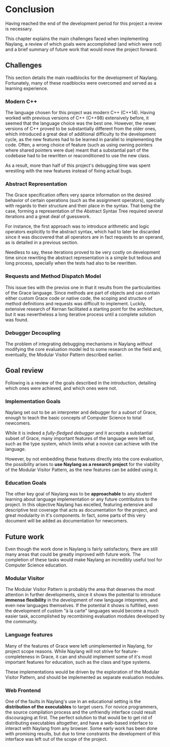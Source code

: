 
Conclusion
=======

Having reached the end of the development period for this project a review is necessary. 

This chapter explains the main challenges faced when implementing Naylang, a review of which goals were accomplished (and which were not) and a brief summary of future work that would move the project forward. 

Challenges
------

This section details the main roadblocks for the development of Naylang. Fortunately, many of these roadblocks were overcomed and served as a learning experience.

### Modern C++

The language chosen for this project was modern C++ (C++14). Having worked with previous versions of C++ (C++98) extensively before, it seemed that the language choice was the best one. However, the newer versions of C++ proved to be substantially different from the older ones, which introduced a great deal of additional difficulty to the development cycle, as the new features had to be learned in parallel to implementing the code. Often, a wrong choice of feature (such as using owning pointers where shared pointers were due) meant that a substantial part of the codebase had to be rewritten or reaconditioned to use the new class.

As a result, more than half of this project's debugging time was spent wrestling with the new features instead of fixing actual bugs.

### Abstract Representation

The Grace specification offers very sparce information on the desired behavior of certain operations (such as the assignment operators), specially with regards to their structure and their place in the syntax. That being the case, forming a representation of the Abstract Syntax Tree required several iterations and a great deal of guesswork. 

For instance, the first approach was to introduce arithmetic and logic operators explicitly to the abstract syntax, which had to later be discarded since it was discovered that all operators are in fact requests to an operand, as is detailed in a previous section.

Needless to say, these iterations proved to be very costly on development time since rewriting the abstract representation is a simple but tedious and long process, specially when the tests had also to be rewritten.

### Requests and Method Dispatch Model

This issue ties with the previos one in that it results from the particularities of the Grace language. Since methods are part of objects and can contain either custom Grace code or native code, the scoping and structure of method definitions and requests was difficult to implement. Luckily, extensive research of Kernan facilitated a starting point for the architecture, but it was nevertheless a long iterative process until a complete solution was found. 

### Debugger Decoupling

The problem of integrating debugging mechanisms in Naylang _without_ modifying the core evaluation model led to some research on the field and, eventually, the Modular Visitor Pattern described earlier.

Goal review
------

Following is a review of the goals described in the introduction, detailing which ones were achieved, and which ones were not.

### Implementation Goals

Naylang set out to be an interpreter and debugger for a _subset_ of Grace, enough to teach the basic concepts of Computer Science to total newcomers. 

While it is indeed a _fully-fledged debugger_ and it accepts a substantial subset of Grace, many important features of the language were left out, such as the type system, which limits what a novice can achieve with the language. 

However, by not embedding these features directly into the core evaluation, the possibility arises to **use Naylang as a research project** for the viability of the Modular Visitor Pattern, as the new features can be added using it.

### Education Goals

The other key goal of Naylang was to be **approachable** to any student learning about language implementation or any future contributors to the project. In this objective Naylang has excelled, featuring extensive and descriptive test coverage that acts as documentation for the project, and great modularity in it's components. In fact, some parts of this very document will be added as documentation for newcomers.

Future work
------

Even though the work done in Naylang is fairly satisfactory, there are still many areas that could be greatly improved with future work. The completion of these tasks would make Naylang an incredibly useful tool for Computer Science education.

### Modular Visitor

The Modular Visitor Pattern is probably the area that deserves the most attention in further developments, since it shows the potential to introduce **immense flexibility** in the development of new language intepreters, and even new languages themselves. If the potential it shows is fulfilled, even the development of custom "à la carte" languages would become a much easier task, accomplished by recombining evaluation modules developed by the community.

### Language features

Many of the features of Grace were left unimplemented in Naylang, for project scope reasons. While Naylang will not strive for feature-completeness in Grace, it can and should implement some of it's most important features for education, such as the class and type systems.

These implementations would be driven by the exploration of the Modular Visitor Pattern, and should be implemented as separate evaluation modules.

### Web Frontend

One of the faults in Naylang's use in an educational setting is the **distribution of the executables** to target users. For novice programmers, the source compilation process and the unfriendly interface could result discouraging at first. The perfect solution to that would be to get rid of distributing executables altogether, and have a web-based interface to interact with Naylang from any browser. Some early work has been done with promising results, but due to time constraints the development of this interface was left out of the scope of the project.
